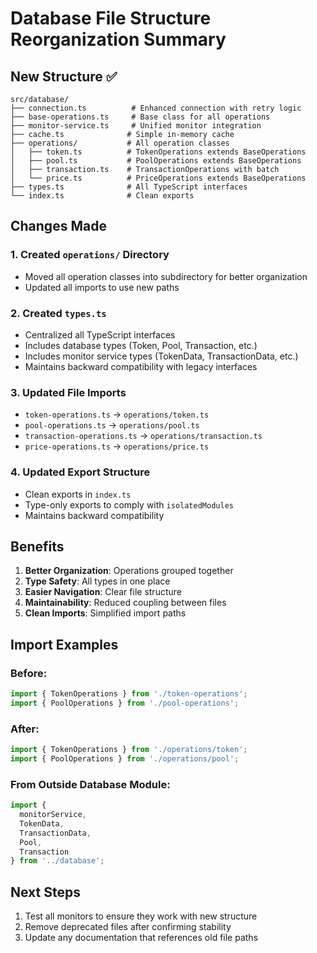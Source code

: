# Database File Structure Reorganization Summary

## New Structure ✅

```
src/database/
├── connection.ts          # Enhanced connection with retry logic
├── base-operations.ts     # Base class for all operations
├── monitor-service.ts     # Unified monitor integration
├── cache.ts              # Simple in-memory cache
├── operations/           # All operation classes
│   ├── token.ts          # TokenOperations extends BaseOperations
│   ├── pool.ts           # PoolOperations extends BaseOperations
│   ├── transaction.ts    # TransactionOperations with batch
│   └── price.ts          # PriceOperations extends BaseOperations
├── types.ts              # All TypeScript interfaces
└── index.ts              # Clean exports
```

## Changes Made

### 1. Created `operations/` Directory
- Moved all operation classes into subdirectory for better organization
- Updated all imports to use new paths

### 2. Created `types.ts`
- Centralized all TypeScript interfaces
- Includes database types (Token, Pool, Transaction, etc.)
- Includes monitor service types (TokenData, TransactionData, etc.)
- Maintains backward compatibility with legacy interfaces

### 3. Updated File Imports
- `token-operations.ts` → `operations/token.ts`
- `pool-operations.ts` → `operations/pool.ts`
- `transaction-operations.ts` → `operations/transaction.ts`
- `price-operations.ts` → `operations/price.ts`

### 4. Updated Export Structure
- Clean exports in `index.ts`
- Type-only exports to comply with `isolatedModules`
- Maintains backward compatibility

## Benefits

1. **Better Organization**: Operations grouped together
2. **Type Safety**: All types in one place
3. **Easier Navigation**: Clear file structure
4. **Maintainability**: Reduced coupling between files
5. **Clean Imports**: Simplified import paths

## Import Examples

### Before:
```typescript
import { TokenOperations } from './token-operations';
import { PoolOperations } from './pool-operations';
```

### After:
```typescript
import { TokenOperations } from './operations/token';
import { PoolOperations } from './operations/pool';
```

### From Outside Database Module:
```typescript
import { 
  monitorService,
  TokenData,
  TransactionData,
  Pool,
  Transaction 
} from '../database';
```

## Next Steps

1. Test all monitors to ensure they work with new structure
2. Remove deprecated files after confirming stability
3. Update any documentation that references old file paths